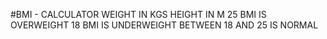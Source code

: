#BMI - CALCULATOR
WEIGHT IN KGS
HEIGHT IN M
25 BMI IS OVERWEIGHT
18 BMI IS UNDERWEIGHT
BETWEEN 18 AND 25 IS NORMAL 

